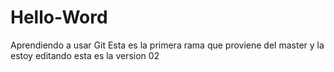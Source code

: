 # Hello-Word
Aprendiendo a usar Git
Esta es la primera rama que proviene del master y la estoy editando
esta es la version 02
